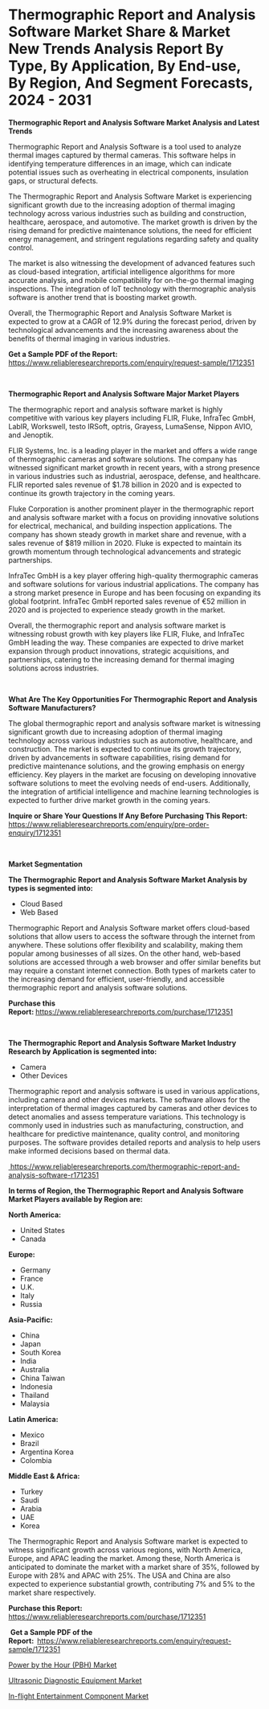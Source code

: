 <p><h1>Thermographic Report and Analysis Software Market Share & Market New Trends Analysis Report By Type, By Application, By End-use, By Region, And Segment Forecasts, 2024 - 2031</h1></p><p><strong>Thermographic Report and Analysis Software Market Analysis and Latest Trends</strong></p>
<p><p>Thermographic Report and Analysis Software is a tool used to analyze thermal images captured by thermal cameras. This software helps in identifying temperature differences in an image, which can indicate potential issues such as overheating in electrical components, insulation gaps, or structural defects.</p><p>The Thermographic Report and Analysis Software Market is experiencing significant growth due to the increasing adoption of thermal imaging technology across various industries such as building and construction, healthcare, aerospace, and automotive. The market growth is driven by the rising demand for predictive maintenance solutions, the need for efficient energy management, and stringent regulations regarding safety and quality control.</p><p>The market is also witnessing the development of advanced features such as cloud-based integration, artificial intelligence algorithms for more accurate analysis, and mobile compatibility for on-the-go thermal imaging inspections. The integration of IoT technology with thermographic analysis software is another trend that is boosting market growth.</p><p>Overall, the Thermographic Report and Analysis Software Market is expected to grow at a CAGR of 12.9% during the forecast period, driven by technological advancements and the increasing awareness about the benefits of thermal imaging in various industries.</p></p>
<p><strong>Get a Sample PDF of the Report:&nbsp;</strong> <a href="https://www.reliableresearchreports.com/enquiry/request-sample/1712351">https://www.reliableresearchreports.com/enquiry/request-sample/1712351</a></p>
<p>&nbsp;</p>
<p><strong>Thermographic Report and Analysis Software Major Market Players</strong></p>
<p><p>The thermographic report and analysis software market is highly competitive with various key players including FLIR, Fluke, InfraTec GmbH, LabIR, Workswell, testo IRSoft, optris, Grayess, LumaSense, Nippon AVIO, and Jenoptik. </p><p>FLIR Systems, Inc. is a leading player in the market and offers a wide range of thermographic cameras and software solutions. The company has witnessed significant market growth in recent years, with a strong presence in various industries such as industrial, aerospace, defense, and healthcare. FLIR reported sales revenue of $1.78 billion in 2020 and is expected to continue its growth trajectory in the coming years.</p><p>Fluke Corporation is another prominent player in the thermographic report and analysis software market with a focus on providing innovative solutions for electrical, mechanical, and building inspection applications. The company has shown steady growth in market share and revenue, with a sales revenue of $819 million in 2020. Fluke is expected to maintain its growth momentum through technological advancements and strategic partnerships.</p><p>InfraTec GmbH is a key player offering high-quality thermographic cameras and software solutions for various industrial applications. The company has a strong market presence in Europe and has been focusing on expanding its global footprint. InfraTec GmbH reported sales revenue of €52 million in 2020 and is projected to experience steady growth in the market.</p><p>Overall, the thermographic report and analysis software market is witnessing robust growth with key players like FLIR, Fluke, and InfraTec GmbH leading the way. These companies are expected to drive market expansion through product innovations, strategic acquisitions, and partnerships, catering to the increasing demand for thermal imaging solutions across industries.</p></p>
<p>&nbsp;</p>
<p><strong>What Are The Key Opportunities For Thermographic Report and Analysis Software Manufacturers?</strong></p>
<p><p>The global thermographic report and analysis software market is witnessing significant growth due to increasing adoption of thermal imaging technology across various industries such as automotive, healthcare, and construction. The market is expected to continue its growth trajectory, driven by advancements in software capabilities, rising demand for predictive maintenance solutions, and the growing emphasis on energy efficiency. Key players in the market are focusing on developing innovative software solutions to meet the evolving needs of end-users. Additionally, the integration of artificial intelligence and machine learning technologies is expected to further drive market growth in the coming years.</p></p>
<p><strong>Inquire or Share Your Questions If Any Before Purchasing This Report:</strong> <a href="https://www.reliableresearchreports.com/enquiry/pre-order-enquiry/1712351">https://www.reliableresearchreports.com/enquiry/pre-order-enquiry/1712351</a></p>
<p>&nbsp;</p>
<p><strong>Market Segmentation</strong></p>
<p><strong>The Thermographic Report and Analysis Software Market Analysis by types is segmented into:</strong></p>
<p><ul><li>Cloud Based</li><li>Web Based</li></ul></p>
<p><p>Thermographic Report and Analysis Software market offers cloud-based solutions that allow users to access the software through the internet from anywhere. These solutions offer flexibility and scalability, making them popular among businesses of all sizes. On the other hand, web-based solutions are accessed through a web browser and offer similar benefits but may require a constant internet connection. Both types of markets cater to the increasing demand for efficient, user-friendly, and accessible thermographic report and analysis software solutions.</p></p>
<p><strong>Purchase this Report:&nbsp;</strong><a href="https://www.reliableresearchreports.com/purchase/1712351">https://www.reliableresearchreports.com/purchase/1712351</a></p>
<p>&nbsp;</p>
<p><strong>The Thermographic Report and Analysis Software Market Industry Research by Application is segmented into:</strong></p>
<p><ul><li>Camera</li><li>Other Devices</li></ul></p>
<p><p>Thermographic report and analysis software is used in various applications, including camera and other devices markets. The software allows for the interpretation of thermal images captured by cameras and other devices to detect anomalies and assess temperature variations. This technology is commonly used in industries such as manufacturing, construction, and healthcare for predictive maintenance, quality control, and monitoring purposes. The software provides detailed reports and analysis to help users make informed decisions based on thermal data.</p></p>
<p><a href="https://www.reliableresearchreports.com/thermographic-report-and-analysis-software-r1712351">&nbsp;https://www.reliableresearchreports.com/thermographic-report-and-analysis-software-r1712351</a></p>
<p><strong>In terms of Region, the Thermographic Report and Analysis Software Market Players available by Region are:</strong></p>
<p>
    <p> <strong> North America: </strong>
        <ul>
            <li>United States</li>
            <li>Canada</li>
        </ul>
        </p> 
    <p> <strong> Europe: </strong>
        <ul>
            <li>Germany</li>
            <li>France</li>
            <li>U.K.</li>
            <li>Italy</li>
            <li>Russia</li>
        </ul>
        </p> 
    <p> <strong> Asia-Pacific: </strong>
        <ul>
            <li>China</li>
            <li>Japan</li>
            <li>South Korea</li>
            <li>India</li>
            <li>Australia</li>
            <li>China Taiwan</li>
            <li>Indonesia</li>
            <li>Thailand</li>
            <li>Malaysia</li>
        </ul>
        </p> 
    <p> <strong> Latin America: </strong>
        <ul>
            <li>Mexico</li>
            <li>Brazil</li>
            <li>Argentina Korea</li>
            <li>Colombia</li>
        </ul>
        </p> 
    <p> <strong> Middle East & Africa: </strong>
        <ul>
            <li>Turkey</li>
            <li>Saudi</li>
            <li>Arabia</li>
            <li>UAE</li>
            <li>Korea</li>
        </ul>
    </p>
    </p>
<p><p>The Thermographic Report and Analysis Software market is expected to witness significant growth across various regions, with North America, Europe, and APAC leading the market. Among these, North America is anticipated to dominate the market with a market share of 35%, followed by Europe with 28% and APAC with 25%. The USA and China are also expected to experience substantial growth, contributing 7% and 5% to the market share respectively.</p></p>
<p><strong>Purchase this Report: </strong><a href="https://www.reliableresearchreports.com/purchase/1712351">https://www.reliableresearchreports.com/purchase/1712351</a></p>
<p>&nbsp;<strong>Get a Sample PDF of the Report:&nbsp;&nbsp;</strong><a href="https://www.reliableresearchreports.com/enquiry/request-sample/1712351">https://www.reliableresearchreports.com/enquiry/request-sample/1712351</a></p>
<p><strong></strong></p>
<p><p><a href="https://medium.com/@nyahmertz1962/power-by-the-hour-pbh-market-size-growth-trends-statistics-forecasts-2024-2031-2d0599739bc6">Power by the Hour (PBH) Market</a></p><p><a href="https://medium.com/@raygrimes99/ultrasonic-diagnostic-equipment-market-global-market-insights-and-sales-trends-2024-to-2031-d50b5152628a">Ultrasonic Diagnostic Equipment Market</a></p><p><a href="https://github.com/topanyudistiraadinugraha/Market-Research-Report-List-1/blob/main/in-flight-entertainment-component-market.md">In-flight Entertainment Component Market</a></p></p>